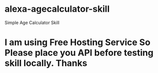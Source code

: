 # alexa-agecalculator-skill
Simple Age Calculator Skill 

# I am using Free Hosting Service So Please place you API before testing skill locally. Thanks 

